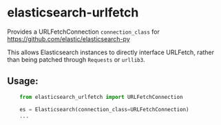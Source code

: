# elasticsearch-urlfetch
Provides a URLFetchConnection `connection_class` for https://github.com/elastic/elasticsearch-py

This allows Elasticsearch instances to directly interface URLFetch, rather than being
patched through `Requests` or `urllib3`.

## Usage:

```python
    from elasticsearch_urlfetch import URLFetchConnection

    es = Elasticsearch(connection_class=URLFetchConnection)
    ...
```
